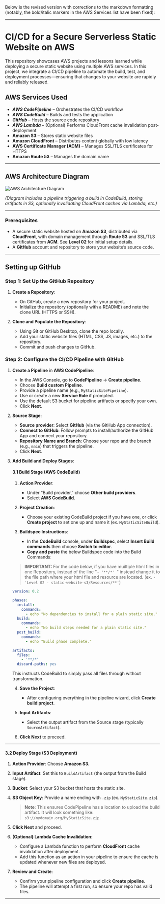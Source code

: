 Below is the revised version with corrections to the markdown formatting (notably, the bold/italic markers in the AWS Services list have been fixed):

---

# CI/CD for a Secure Serverless Static Website on AWS

This repository showcases AWS projects and lessons learned while deploying a secure static website using multiple AWS services. In this project, we integrate a CI/CD pipeline to automate the build, test, and deployment processes—ensuring that changes to your website are rapidly and reliably released.

## AWS Services Used

- ***AWS CodePipeline*** – Orchestrates the CI/CD workflow  
- ***AWS CodeBuild*** – Builds and tests the application  
- ***GitHub*** – Hosts the source code repository  
- ***AWS Lambda*** – (Optional) Performs CloudFront cache invalidation post-deployment  
- **Amazon S3** – Stores static website files  
- **Amazon CloudFront** – Distributes content globally with low latency  
- **AWS Certificate Manager (ACM)** – Manages SSL/TLS certificates for HTTPS  
- **Amazon Route 53** – Manages the domain name  

---

## AWS Architecture Diagram

![AWS Architecture Diagram](Resources/Images/AWS_CICD_Architecture_Diagram.png)

*(Diagram includes a pipeline triggering a build in CodeBuild, storing artifacts in S3, optionally invalidating CloudFront caches via Lambda, etc.)*

---

### Prerequisites

- A secure static website hosted on **Amazon S3**, distributed via **CloudFront**, with domain management through **Route 53** and SSL/TLS certificates from **ACM**. See **Level 02** for initial setup details.
- A **GitHub** account and repository to store your website’s source code.

---

## Setting up GitHub

### Step 1: Set Up the GitHub Repository

1. **Create a Repository**:  
   - On GitHub, create a new repository for your project.  
   - Initialize the repository (optionally with a README) and note the clone URL (HTTPS or SSH).

2. **Clone and Populate the Repository**:  
   - Using Git or GitHub Desktop, clone the repo locally.
   - Add your static website files (HTML, CSS, JS, images, etc.) to the repository.
   - Commit and push changes to GitHub.

### Step 2: Configure the CI/CD Pipeline with GitHub

1. **Create a Pipeline** in **AWS CodePipeline**:  
   - In the AWS Console, go to **CodePipeline** → **Create pipeline**.
   - Choose **Build custom Pipeline**.
   - Provide a pipeline name (e.g., `MyStaticSitePipeline`).
   - Use or create a new **Service Role** if prompted.
   - Use the default S3 bucket for pipeline artifacts or specify your own.
   - Click **Next**.

2. **Source Stage**:  
   - **Source provider**: Select **GitHub** (via the GitHub App connection).
   - **Connect to GitHub**: Follow prompts to install/authorize the GitHub App and connect your repository.
   - **Repository Name and Branch**: Choose your repo and the branch (e.g., `main`) that triggers the pipeline.
   - Click **Next**.

3. **Add Build and Deploy Stages**:

   #### 3.1 Build Stage (AWS CodeBuild)

   1. **Action Provider**:  
      - Under “Build provider,” choose **Other build providers**.  
      - Select **AWS CodeBuild**.

   2. **Project Creation**:  
      - Choose your existing CodeBuild project if you have one, or click **Create project** to set one up and name it (ex. `MyStaticSiteBuild`).

   3. **Buildspec Instructions**:  
      - In the **CodeBuild** console, under **Buildspec**, select **Insert Build commands** then choose **Switch to editor**.  
      - **Copy and paste** the below Buildspec code into the Build Commands:
   >**IMPORTANT:** For the code below, if you have muiltiple html files in one Repository, instead of the line "`- '**/*' `" instead change it to the file path where your html file and resource are located. (ex. `- 'Level 02 - static-website-s3/Resources/**'`)
      ```yaml
      version: 0.2

      phases:
        install:
          commands:
            - echo "No dependencies to install for a plain static site."
        build:
          commands:
            - echo "No build steps needed for a plain static site."
        post_build:
          commands:
            - echo "Build phase complete."

      artifacts:
        files:
          - '**/*' 
        discard-paths: yes  
      ```

      This instructs CodeBuild to simply pass all files through without transformation.

   4. **Save the Project**:  
      - After configuring everything in the pipeline wizard, click **Create build project**.

   5. **Input Artifacts**:  
      - Select the output artifact from the Source stage (typically `SourceArtifact`).

   6. **Click Next** to proceed.

---

   #### 3.2 Deploy Stage (S3 Deployment)

   1. **Action Provider**: Choose **Amazon S3**.  
   2. **Input Artifact**: Set this to `BuildArtifact` (the output from the Build stage).  
   3. **Bucket**: Select your S3 bucket that hosts the static site.  
   4. **S3 Object Key**: Provide a name ending with `.zip` (ex. `MyStaticSite.zip`).  
      > **Note**: This ensures CodePipeline has a location to upload the build artifact. It will look something like: `s3://mydomain.org/MyStaticSite.zip`.

   5. **Click Next** and proceed.

4. **(Optional) Lambda Cache Invalidation**:  
   - Configure a Lambda function to perform **CloudFront** cache invalidation after deployment.  
   - Add this function as an action in your pipeline to ensure the cache is updated whenever new files are deployed.

5. **Review and Create**:  
   - Confirm your pipeline configuration and click **Create pipeline**.  
   - The pipeline will attempt a first run, so ensure your repo has valid files.

---

